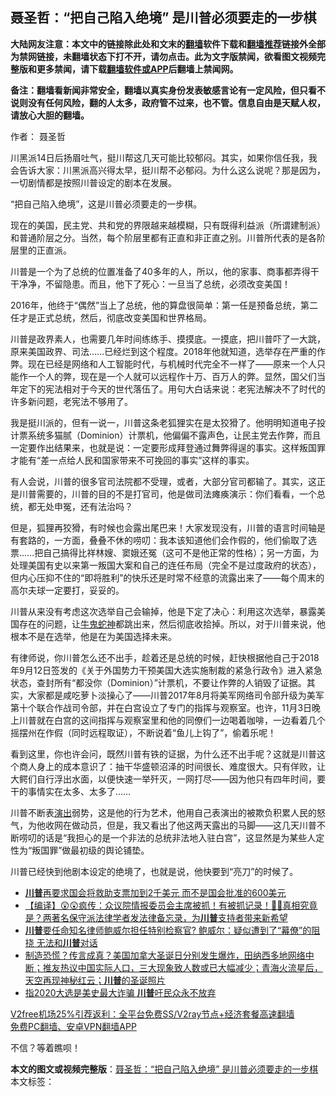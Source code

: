  <h2>聂圣哲：“把自己陷入绝境” 是川普必须要走的一步棋</h2> <p class="notice"><b>大陆网友注意：本文中的链接除此处和文末的<a href="https://github.com/bannedbook/fanqiang" >翻墙</a>软件下载和<a href="https://github.com/killgcd/justmysocks/blob/master/README.md">翻墙推荐</a>链接外全部为禁网链接，未翻墙状态下打不开，请勿点击。此为文字版禁闻，欲看图文视频完整版和更多禁闻，请下载<a href="https://github.com/bannedbook/fanqiang">翻墙软件或APP</a>后翻墙上禁闻网。</p><p>备注：翻墙看新闻非常安全，翻墙以真实身份发表敏感言论有一定风险，但只看不说则没有任何风险，翻的人太多，政府管不过来，也不管。信息自由是天赋人权，请放心大胆的翻墙。</b></p>  <div class="entry"> <p>作者： 聂圣哲</p> <p>川黑派14日后扬眉吐气，挺川帮这几天可能比较郁闷。其实，如果你信任我，我会告诉大家：川黑派高兴得太早，挺川帮不必郁闷。为什么这么说呢？那是因为，一切剧情都是按照川普设定的剧本在发展。</p> <p>“把自己陷入绝境”，这是川普必须要走的一步棋。</p> <p>现在的美国，民主党、共和党的界限越来越模糊，只有既得利益派（所谓建制派）和普通阶层之分。当然，每个阶层里都有正直和非正直之别。川普所代表的是各阶层里的正直派。</p>  <p>川普是一个为了总统的位置准备了40多年的人，所以，他的家事、商事都弄得干干净净，不留隐患。而且，他下了死心：一旦当了总统，必须改变美国！</p> <p>2016年，他终于“偶然”当上了总统，他的算盘很简单：第一任是预备总统，第二任才是正式总统，然后，彻底改变美国和世界格局。</p> <p>川普是政界素人，也需要几年时间练练手、摸摸底。一摸底，把川普吓了一大跳，原来美国政界、司法……已经烂到这个程度。2018年他就知道，选举存在严重的作弊。现在已经是网络和人工智能时代，与机械时代完全不一样了——原来一个人只能作一个人的弊，现在是一个人就可以远程作十万、百万人的弊。显然，国父们当年定下的宪法相对于今天的世代落伍了。用句大白话来说：老宪法解决不了时代的许多新问题，老宪法不够用了。</p> <p>我是挺川派的，但有一说一，川普这条老狐狸实在是太狡猾了。他明明知道电子投计票系统多猫腻（Dominion）计票机，他偏偏不露声色，让民主党去作弊，而且一定要作出结果来，也就是说：一定要形成拜登通过舞弊得逞的事实。这样叛国罪才能有“差一点给人民和国家带来不可挽回的事实”这样的事实。</p>  <p>有人会说，川普的很多官司法院都不受理，或者，大部分官司都输了。其实，这正是川普需要的，川普的目的不是打官司，他是做司法瘫痪演示：你们看看，一个总统，都无处申冤，还有法治吗？</p> <p>但是，狐狸再狡猾，有时候也会露出尾巴来！大家发现没有，川普的语言时间轴是有套路的，一方面，叠叠不休的唠叨：我本该知道他们会作假的，他们偷取了选票……把自己搞得比祥林嫂、窦娥还冤（这可不是他正常的性格）；另一方面，为处理美国有史以来第一叛国大案和自己的连任布局（完全不是过度政府的状态），但内心压抑不住的“即将胜利”的快乐还是时常不经意的流露出来了——每个周末的高尔夫球一定要打，妥妥的。</p> <p>川普从来没有考虑这次选举自己会输掉，他是下定了决心：利用这次选举，暴露美国存在的问题，让<span class='wp_keywordlink'><a href="https://www.bannedbook.org/forum2/topic741.html" title="牛鬼蛇神录" target="_blank">牛鬼蛇神</a></span>都跳出来，然后彻底收拾掉。所以，对于川普来说，他根本不是在选举，他是在为美国选择未来。</p> <p>有律师说，你川普怎么还不出手，趁着还是总统的时候，赶快根据他自己于2018年9月12日签发的《关于外国势力干预美国大选实施制裁的紧急行政令》进入紧急状态，查封所有“都没你（Dominion）”计票机，不要让作弊的人销毁了证据。其实，大家都是咸吃萝卜淡操心了——川普2017年8月将美军网络司令部升级为美军第十个联合作战司令部，并在白宫设立了专门的指挥与观察室。也许，11月3日晚上川普就在白宫的这间指挥与观察室里和他的同僚们一边喝着咖啡，一边看着几个摇摆州在作假（同时远程取证），不断说着“鱼儿上钩了”，偷着乐呢！</p>  <p>看到这里，你也许会问，既然川普有铁的证据，为什么还不出手呢？这就是川普这个商人身上的成本意识了：抽干华盛顿沼泽的时间很长、难度很大。只有佯败，让大鳄们自行浮出水面，以便快速一举歼灭，一网打尽——因为他只有四年时间，要干的事情实在太多、太多了……</p> <p>川普不断表<span class='wp_keywordlink_affiliate'><a href="https://zh-cn.shenyunperformingarts.org/" title="演出" target="_blank">演出</a></span>弱势，这是他的行为艺术，他用自己表演出的被欺负积累人民的怒气，为他收网在做动员，但是，我又看出了他这两天露出的马脚——这几天川普不断唠叨的话是“我担心的是一个非法的总统非法地入驻白宫”，这显然是为某些人定性为“叛国罪”做最初级的舆论铺垫。</p> <p>川普已经快到他剧本设定的绝境了，也就是说，他快要到“亮刀”的时候了。</p> <ul class='op-related-articles' title='相关阅读'> <li><a href='https://www.bannedbook.org/bnews/bannedvideo/20201227/1455600.html' target='_blank'><b>川普</b>再要求国会将救助支票加到2千美元 而不是国会批准的600美元</a></li> <li><a href='https://www.bannedbook.org/bnews/bannedvideo/20201227/1455599.html' target='_blank'>【编译】😲😲疯传：众议院情报委员会主席被抓！有被抓记录！🤔🤔真相究竟是？两著名保守派法律学者发法律备忘录，为<b>川普</b>支持者带来新希望</a></li> <li><a href='https://www.bannedbook.org/bnews/bannedvideo/20201227/1455582.html' target='_blank'><b>川普</b>要任命知名律师鲍威尔担任特别检察官? 鲍威尔：疑似遭到了“幕僚”的阻挠 无法和<b>川普</b>对话</a></li> <li><a href='https://www.bannedbook.org/bnews/bannedvideo/20201227/1455572.html' target='_blank'>制造恐慌？传言成真？美国加拿大圣诞日分别发生爆炸，田纳西多地网络中断；推友热议中国实际人口，三大现象致人数或已大幅减少；青海火流星后，天空再现神秘红云；<b>川普</b>的圣诞照片</a></li> <li><a href='https://www.bannedbook.org/bnews/comments/20201226/1455557.html' target='_blank'>指2020大选是美史最大诈骗 <b>川普</b>吁民众永不放弃</a></li> </ul> <p class="texttj"> <a href="https://github.com/bannedbook/fanqiang/wiki/V2ray%E6%9C%BA%E5%9C%BA" target="_blank">V2free机场25%引荐返利：全平台免费SS/V2ray节点+经济套餐高速翻墙</a><br/> <a href="https://github.com/bannedbook/fanqiang/wiki/%E7%A6%81%E9%97%BB%E7%BD%91%E5%AE%89%E5%8D%93%E7%BF%BB%E5%A2%99%E6%96%B0%E9%97%BBAPP" target="_blank">免费PC翻墙、安卓VPN翻墙APP</a></p><p>不信？等着瞧呗！</p> <a name='sharetosocial'></a>       <div><b>本文的图文或视频完整版</b>：<a href='https://www.bannedbook.org/bnews/comments/20201227/1455602.html'>聂圣哲：“把自己陷入绝境” 是川普必须要走的一步棋</a></div>  </div><!--END ENTRY--> <div class="postfooter"> <div>本文标签：</div>  </div><!--END POSTFOOTER--> 